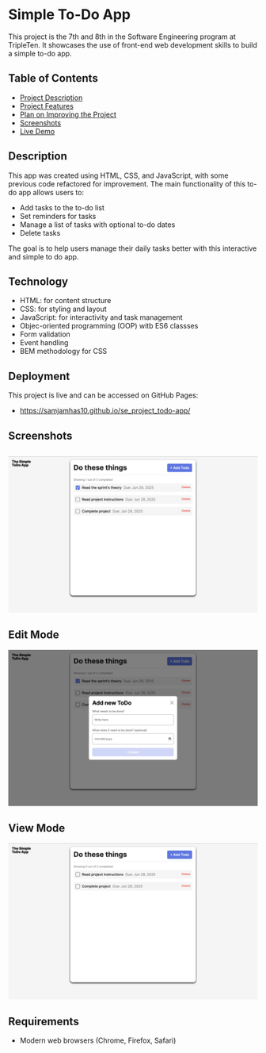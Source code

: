 # Simple To-Do App

This project is the 7th and 8th in the Software Engineering program at TripleTen. It showcases the use of front-end web development skills to build a simple to-do app.

## Table of Contents

- [Project Description](#project-description)
- [Project Features](#project-features)
- [Plan on Improving the Project](#plan-on-improving-the-project)
- [Screenshots](#screenshots)
- [Live Demo](#live-demo)

## Description

This app was created using HTML, CSS, and JavaScript, with some previous code refactored for improvement. The main functionality of this to-do app allows users to:

- Add tasks to the to-do list
- Set reminders for tasks
- Manage a list of tasks with optional to-do dates
- Delete tasks

The goal is to help users manage their daily tasks better with this interactive and simple to do app.

## Technology

- HTML: for content structure
- CSS: for styling and layout
- JavaScript: for interactivity and task management
- Objec-oriented programming (OOP) witb ES6 classses
- Form validation
- Event handling 
- BEM methodology for CSS

## Deployment

This project is live and can be accessed on GitHub Pages:

- https://samjamhas10.github.io/se_project_todo-app/

## Screenshots

##

![Main Screenshot](main.png)

## Edit Mode

![Add Screenshot](add-task.png)

## View Mode

![Delete Screenshot](delete-task.png)

## Requirements

- Modern web browsers (Chrome, Firefox, Safari)
